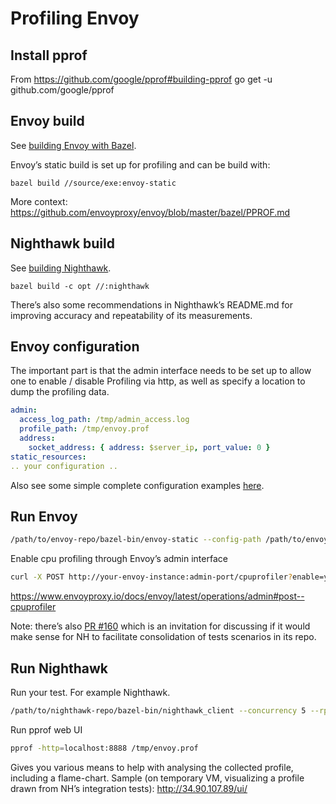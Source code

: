 # Profiling Envoy

## Install pprof

From https://github.com/google/pprof#building-pprof
go get -u github.com/google/pprof

## Envoy build

See [building Envoy with Bazel](https://github.com/envoyproxy/envoy/tree/master/bazel#building-envoy-with-bazel).

Envoy’s static build is set up for profiling and can be build with:

```
bazel build //source/exe:envoy-static
```

More context: https://github.com/envoyproxy/envoy/blob/master/bazel/PPROF.md

## Nighthawk build

See [building Nighthawk](https://github.com/envoyproxy/nighthawk#nighthawk).

```
bazel build -c opt //:nighthawk
```

There’s also some recommendations in Nighthawk’s README.md for improving accuracy and repeatability of its measurements.

## Envoy configuration

The important part is that the admin interface needs to be set up to allow one to enable / disable
Profiling via http, as well as specify a location to dump the profiling data.

``` yaml
admin:
  access_log_path: /tmp/admin_access.log
  profile_path: /tmp/envoy.prof
  address:
    socket_address: { address: $server_ip, port_value: 0 }
static_resources:
.. your configuration ..
```

Also see some simple complete configuration examples [here](test/integration/configurations).

## Run Envoy

```bash
/path/to/envoy-repo/bazel-bin/envoy-static --config-path /path/to/envoy-config.yaml
```

Enable cpu profiling through Envoy’s admin interface 

```bash
curl -X POST http://your-envoy-instance:admin-port/cpuprofiler?enable=y
```

https://www.envoyproxy.io/docs/envoy/latest/operations/admin#post--cpuprofiler

Note: there’s also [PR #160](https://github.com/envoyproxy/nighthawk/pull/160) which is an invitation for discussing if it would make sense for NH to facilitate consolidation of tests scenarios in its repo.

## Run Nighthawk

Run your test. For example Nighthawk.

```bash
/path/to/nighthawk-repo/bazel-bin/nighthawk_client --concurrency 5 --rps 10000 --duration 30 http://envoy-cluster-host:envoy-cluster-port
```

Run pprof web UI

```bash
pprof -http=localhost:8888 /tmp/envoy.prof
```

Gives you various means to help with analysing the collected profile, including a flame-chart.
Sample (on temporary VM, visualizing a profile drawn from NH’s integration tests):
http://34.90.107.89/ui/

